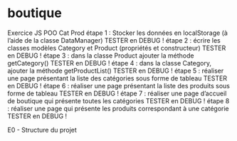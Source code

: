 # boutique

Exercice JS POO Cat Prod
étape 1 : Stocker les données en localStorage (à l’aide de la classe DataManager) TESTER en DEBUG !
étape 2 : écrire les classes modèles Category et Product (propriétés et constructeur) TESTER en DEBUG !
étape 3 : dans la classe Product ajouter la méthode getCategory()  TESTER en DEBUG !
étape 4 : dans la classe Category, ajouter la méthode getProductList()  TESTER en DEBUG !
étape 5 : réaliser une page présentant la liste des catégories sous forme de tableau TESTER en DEBUG !
étape 6 : réaliser une page présentant la liste des produits sous forme de tableau TESTER en DEBUG !
étape 7 : réaliser une page d’accueil de boutique qui présente toutes les catégories TESTER en DEBUG !
étape 8 : réaliser une page qui présente les produits correspondant à une catégorie TESTER en DEBUG !

E0 - Structure du projet

